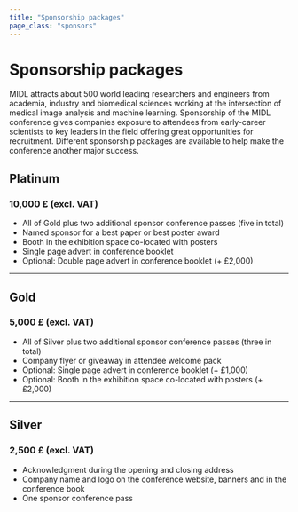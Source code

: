 ```yaml
---
title: "Sponsorship packages"
page_class: "sponsors"
---
```


# Sponsorship packages

MIDL attracts about 500 world leading researchers and engineers from academia, industry and biomedical sciences working at the intersection of medical image analysis and machine learning. Sponsorship of the MIDL conference gives companies exposure to attendees from early-career scientists to key leaders in the field offering great opportunities for recruitment. Different sponsorship packages are available to help make the conference another major success.

## <span class="platinum">Platinum</span>
### <span class="amount">10,000 £ (excl. VAT)</span>

* All of Gold plus two additional sponsor conference passes (five in total)
* Named sponsor for a best paper or best poster award
* Booth in the exhibition space co-located with posters
* Single page advert in conference booklet
* Optional: Double page advert in conference booklet (+ £2,000)

---

## <span class="gold">Gold</span>
### <span class="amount">5,000 £ (excl. VAT)</span>

* All of Silver plus two additional sponsor conference passes (three in total)
* Company flyer or giveaway in attendee welcome pack
* Optional: Single page advert in conference booklet (+ £1,000)
* Optional: Booth in the exhibition space co-located with posters (+ £2,000)

---

## <span class="silver">Silver</span>
### <span class="amount">2,500 £ (excl. VAT)</span>

* Acknowledgment during the opening and closing address
* Company name and logo on the conference website, banners and in the conference book
* One sponsor conference pass
